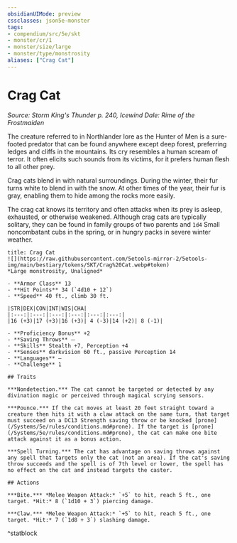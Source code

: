 ```yaml
---
obsidianUIMode: preview
cssclasses: json5e-monster
tags:
- compendium/src/5e/skt
- monster/cr/1
- monster/size/large
- monster/type/monstrosity
aliases: ["Crag Cat"]
---
```

# Crag Cat
*Source: Storm King's Thunder p. 240, Icewind Dale: Rime of the Frostmaiden*  

The creature referred to in Northlander lore as the Hunter of Men is a sure-footed predator that can be found anywhere except deep forest, preferring ledges and cliffs in the mountains. Its cry resembles a human scream of terror. It often elicits such sounds from its victims, for it prefers human flesh to all other prey.

Crag cats blend in with natural surroundings. During the winter, their fur turns white to blend in with the snow. At other times of the year, their fur is gray, enabling them to hide among the rocks more easily.

The crag cat knows its territory and often attacks when its prey is asleep, exhausted, or otherwise weakened. Although crag cats are typically solitary, they can be found in family groups of two parents and `1d4` Small noncombatant cubs in the spring, or in hungry packs in severe winter weather.

```ad-statblock
title: Crag Cat
![](https://raw.githubusercontent.com/5etools-mirror-2/5etools-img/main/bestiary/tokens/SKT/Crag%20Cat.webp#token)
*Large monstrosity, Unaligned*

- **Armor Class** 13
- **Hit Points** 34 (`4d10 + 12`)
- **Speed** 40 ft., climb 30 ft.

|STR|DEX|CON|INT|WIS|CHA|
|:---:|:---:|:---:|:---:|:---:|:---:|
|16 (+3)|17 (+3)|16 (+3)| 4 (-3)|14 (+2)| 8 (-1)|

- **Proficiency Bonus** +2
- **Saving Throws** ⏤
- **Skills** Stealth +7, Perception +4
- **Senses** darkvision 60 ft., passive Perception 14
- **Languages** —
- **Challenge** 1

## Traits

***Nondetection.*** The cat cannot be targeted or detected by any divination magic or perceived through magical scrying sensors.

***Pounce.*** If the cat moves at least 20 feet straight toward a creature then hits it with a claw attack on the same turn, that target must succeed on a DC13 Strength saving throw or be knocked [prone](/Systems/5e/rules/conditions.md#prone). If the target is [prone](/Systems/5e/rules/conditions.md#prone), the cat can make one bite attack against it as a bonus action.

***Spell Turning.*** The cat has advantage on saving throws against any spell that targets only the cat (not an area). If the cat's saving throw succeeds and the spell is of 7th level or lower, the spell has no effect on the cat and instead targets the caster.

## Actions

***Bite.*** *Melee Weapon Attack:* `+5` to hit, reach 5 ft., one target. *Hit:* 8 (`1d10 + 3`) piercing damage.

***Claw.*** *Melee Weapon Attack:* `+5` to hit, reach 5 ft., one target. *Hit:* 7 (`1d8 + 3`) slashing damage.
```
^statblock